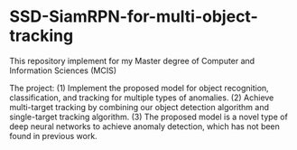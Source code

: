 # SSD-SiamRPN-for-multi-object-tracking

This repository implement for my Master degree of Computer and Information Sciences (MCIS)

The project: (1) Implement the proposed model for object recognition, classification, and tracking for multiple types of anomalies. (2)  Achieve multi-target tracking by combining our object detection algorithm and single-target tracking algorithm. (3) The proposed model is a novel type of deep neural networks to achieve anomaly detection, which has not been found in previous work.

